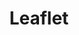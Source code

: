 ---
blog: http://leafletjs.com/blog.html
github: Leaflet
logohandle: leafletjs
sort: leaflet
title: Leaflet
twitter: LeafletJS
website: http://leafletjs.com/
wikipedia: https://en.wikipedia.org/wiki/Leaflet_(software)
---